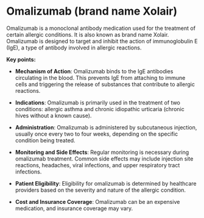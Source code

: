 # Omalizumab (brand name Xolair)

Omalizumab is a monoclonal antibody medication used for the treatment of certain allergic conditions. It is also known as brand name Xolair. Omalizumab is designed to target and inhibit the action of immunoglobulin E (IgE), a type of antibody involved in allergic reactions.

**Key points:**

* **Mechanism of Action**: Omalizumab binds to the IgE antibodies circulating in the blood. This prevents IgE from attaching to immune cells and triggering the release of substances that contribute to allergic reactions.

* **Indications**: Omalizumab is primarily used in the treatment of two conditions: allergic asthma and chronic idiopathic urticaria (chronic hives without a known cause).

* **Administration**: Omalizumab is administered by subcutaneous injection, usually once every two to four weeks, depending on the specific condition being treated.

* **Monitoring and Side Effects**: Regular monitoring is necessary during omalizumab treatment. Common side effects may include injection site reactions, headaches, viral infections, and upper respiratory tract infections.

* **Patient Eligibility**: Eligibility for omalizumab is determined by healthcare providers based on the severity and nature of the allergic condition.

* **Cost and Insurance Coverage**: Omalizumab can be an expensive medication, and insurance coverage may vary.
